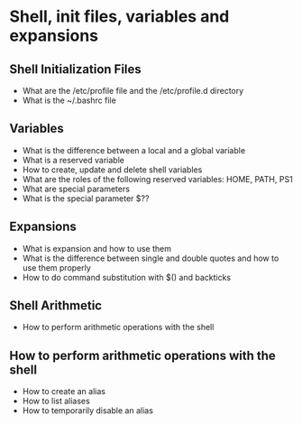 # Shell, init files, variables and expansions

## Shell Initialization Files

* What are the /etc/profile file and the /etc/profile.d directory
* What is the ~/.bashrc file

## Variables

* What is the difference between a local and a global variable
* What is a reserved variable
* How to create, update and delete shell variables
* What are the roles of the following reserved variables: HOME, PATH, PS1
* What are special parameters
* What is the special parameter $??

## Expansions

* What is expansion and how to use them
* What is the difference between single and double quotes and how to use them properly
* How to do command substitution with $() and backticks

## Shell Arithmetic

* How to perform arithmetic operations with the shell

## How to perform arithmetic operations with the shell

* How to create an alias
* How to list aliases
* How to temporarily disable an alias

